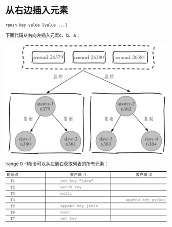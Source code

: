 # 从右边插入元素

```text
rpush key value [value ...]
```

下面代码从右向左插入元素c、b、a：

![](../../.gitbook/assets/image%20%28153%29.png)

lrange 0 -1命令可以从左到右获取列表的所有元素：

![](../../.gitbook/assets/image%20%28119%29.png)

